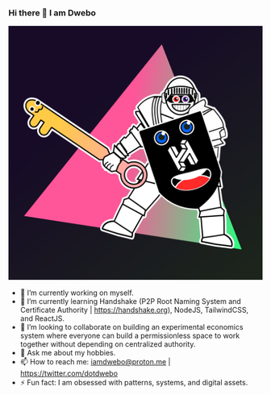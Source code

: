 ### Hi there 👋 I am Dwebo

![dwebonewversion](/public/dwebonewversion.png)



- 🔭 I’m currently working on myself.
- 🌱 I’m currently learning Handshake (P2P Root Naming System and Certificate Authority | https://handshake.org), NodeJS, TailwindCSS, and ReactJS.
- 👯 I’m looking to collaborate on building an experimental economics system where everyone can build a permissionless space to work together without depending on centralized authority.
- 💬 Ask me about my hobbies.
- 📫 How to reach me: iamdwebo@proton.me | https://twitter.com/dotdwebo
- ⚡ Fun fact: I am obsessed with patterns, systems, and digital assets.

